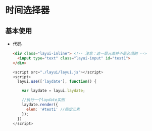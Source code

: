 # 时间选择器

## 基本使用

  - 代码

    ```html
    <div class="layui-inline"> <!-- 注意：这一层元素并不是必须的 -->
      <input type="text" class="layui-input" id="test1">
    </div>
    ```

    ```javascript
    <script src="./layui/layui.js"></script>
    <script>
      layui.use(['laydate'], function() {

        var laydate = layui.laydate;

        //执行一个laydate实例
        laydate.render({
          elem: '#test1' //指定元素
        });
      })
    </script>
    ```
